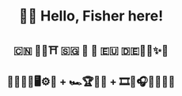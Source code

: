 <div align="center">

#  🤾‍♂️ Hello, Fisher here! 


## 🇨🇳 🏮🐉⛩️ 🇸🇬 📍 🦁 🇪🇺 🇩🇪🍺🥨✨🏰

## 🤖🧠🧑‍💻🖥️⚙️🦾 + 🏎️🏆🏁🚥 + 🎞️🎥🎧🎼🧡🐶📖

